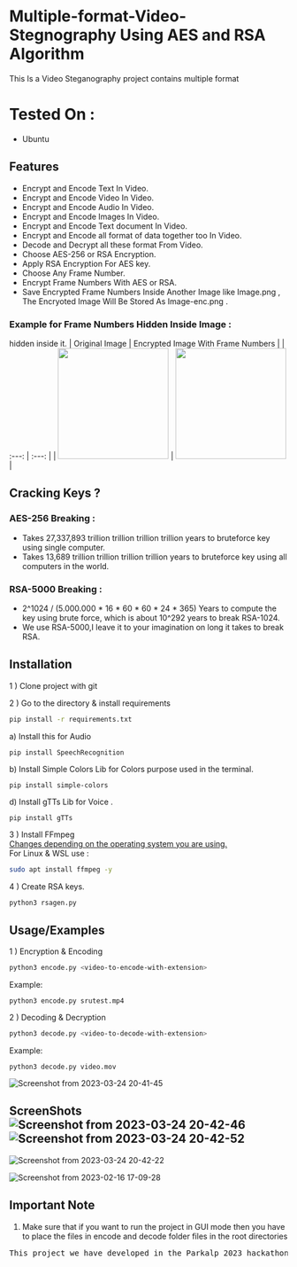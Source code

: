 # Multiple-format-Video-Stegnography Using AES and RSA Algorithm
This Is a Video Steganography project contains multiple format

# Tested On :
 
- Ubuntu 

## Features
 
- Encrypt and Encode Text In Video.
- Encrypt and Encode Video In Video.
- Encrypt and Encode Audio In Video.
- Encrypt and Encode Images In Video.
- Encrypt and Encode Text document In Video.
- Encrypt and Encode all format of data together too In Video.
- Decode and Decrypt all these format  From Video.
- Choose AES-256 or RSA Encryption.
- Apply RSA Encryption For AES key.
- Choose Any Frame Number.
- Encrypt Frame Numbers With AES or RSA.
- Save Encrypted Frame Numbers Inside Another Image like Image.png , The Encryoted Image Will Be Stored As Image-enc.png .
### Example for Frame Numbers Hidden Inside Image :

 hidden inside it.
| Original Image | Encrypted Image With Frame Numbers | 
| :---:   | :---: |
| <img style="border-width:0" src="https://user-images.githubusercontent.com/114608491/219359802-f3d7ca7a-2d47-44f1-8027-2d332f707cd1.jpg" width="200"/> | <img style="border-width:0" src="https://user-images.githubusercontent.com/114608491/219359802-f3d7ca7a-2d47-44f1-8027-2d332f707cd1.jpg" width="200"/>   |
 


## Cracking Keys ?

### AES-256 Breaking :  
- Takes 27,337,893 trillion trillion trillion trillion years to bruteforce key using single computer.
- Takes 13,689 trillion trillion trillion trillion years to bruteforce key using all computers in the world.
### RSA-5000 Breaking :
- 2^1024 / (5.000.000 * 16 * 60 * 60 * 24 * 365) Years to compute the key using brute force, which is about 10^292 years to break RSA-1024.
- We use RSA-5000,I leave it to your imagination on long it takes to break RSA.
## Installation

1 ) Clone project with git

2 ) Go to the directory & install requirements 
```bash
pip install -r requirements.txt
```
a) Install this for  Audio
```
pip install SpeechRecognition
```
b) Install Simple Colors Lib for Colors purpose used in the terminal.
```
pip install simple-colors
```
d) Install  gTTs Lib for Voice .
```
pip install gTTs
```
3 ) Install FFmpeg </br>
   [Changes depending on the operating system you are using.](https://ffmpeg.org/download.html) </br>
   For Linux & WSL use :
```bash
sudo apt install ffmpeg -y
```
4 ) Create RSA keys.
```bash
python3 rsagen.py
```


## Usage/Examples
1 ) Encryption & Encoding
```bash
python3 encode.py <video-to-encode-with-extension>
```
  Example: 
  ```
  python3 encode.py srutest.mp4
  ```

2 ) Decoding & Decryption
```bash
python3 decode.py <video-to-decode-with-extension>
```
  Example: 
  ```
  python3 decode.py video.mov
  ```


![Screenshot from 2023-03-24 20-41-45](https://user-images.githubusercontent.com/114608491/227566643-65f36922-38fb-40ea-88a5-035803f8c062.png)

## ScreenShots![Screenshot from 2023-03-24 20-42-46](https://user-images.githubusercontent.com/114608491/227566659-f094a231-7a16-4e09-9b49-adf8e2881f24.png)![Screenshot from 2023-03-24 20-42-52](https://user-images.githubusercontent.com/114608491/227566667-f205b7a3-fc5c-41d5-b089-6650781d6991.png)


![Screenshot from 2023-03-24 20-42-22](https://user-images.githubusercontent.com/114608491/227566652-f766bcb4-1106-469c-b402-22cb79465005.png)

 ![Screenshot from 2023-02-16 17-09-28](https://user-images.githubusercontent.com/114608491/219355294-29da9c4b-1237-42a6-b262-b5b1168d4da9.png)


## Important Note

1. Make sure that if you want to run the project in GUI mode then you have to place the files in encode and decode folder files in the root directories

<pre>
This project we have developed in the Parkalp 2023 hackathon.


</pre>
